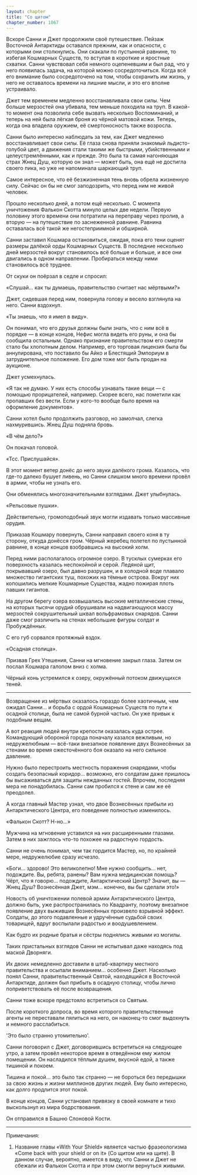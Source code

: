 ```yaml
---
layout: chapter
title: "Со щитом"
chapter_number: 1067
---
```


Вскоре Санни и Джет продолжили своё путешествие. Пейзаж Восточной Антарктиды оставался прежним, как и опасности, с которыми они столкнулись. Они скакали по пустынной равнине, то избегая Кошмарных Существ, то вступая в короткие и яростные схватки. Санни чувствовал себя немного оцепеневшим и был рад, что у него появилась задача, на которой можно сосредоточиться. Когда всё его внимание было сосредоточено на том, чтобы сохранить им жизнь, у него не оставалось времени на лишние мысли, и это его вполне устраивало.

Джет тем временем медленно восстанавливала свои силы. Чем больше мерзостей она убивала, тем меньше походила на труп. В какой-то момент она позволила себе вызвать несколько Воспоминаний, и теперь на ней была лёгкая броня из чёрной матовой кожи. Теперь, когда она владела оружием, её смертоносность также возросла.

Санни было интересно наблюдать за тем, как Джет медленно восстанавливает свои силы. Её глаза снова приняли знакомый льдисто-голубой цвет, а движения стали такими же быстрыми, убийственными и целеустремлёнными, как и прежде. Это была та самая нагоняющая страх Жнец Душ, которую он знал — может быть, она ещё не достигла своего пика, но уже не напоминала шаркающий труп.

Самое интересное, что её безжизненная тень вновь обрела жизненную силу. Сейчас он бы не смог заподозрить, что перед ним не живой человек.

Прошло несколько дней, а потом ещё несколько. С момента уничтожения Фалькон Скотта минуло целых две недели. Первую половину этого времени они потратили на переправу через пролив, а вторую — на путешествие по заснеженной равнине. Равнина оставалась всё такой же негостеприимной и обширной.

Санни заставил Кошмара остановиться, ожидая, пока его тени оценят размеры далёкой орды Кошмарных Существ. В последние несколько дней мерзостей вокруг становилось всё больше и больше, и все они двигались в одном направлении. Пробираться между ними становилось всё труднее.

От скуки он поёрзал в седле и спросил:

«Слушай... как ты думаешь, правительство считает нас мёртвыми?»

Джет, сидевшая перед ним, повернула голову и весело взглянула на него. Санни вздохнул.

«Ты знаешь, что я имел в виду».

Он понимал, что его друзья должны были знать, что с ним всё в порядке — в конце концов, Нефис могла видеть его руны, и она бы сообщила остальным. Однако признание правительством его смерти стало бы хлопотным делом. Например, его торговая лицензия была бы аннулирована, что поставило бы Айко и Блестящий Эмпориум в затруднительное положение. Его дом тоже мог быть продан на аукционе.

Джет усмехнулась.

«Я так не думаю. У них есть способы узнавать такие вещи — с помощью прорицателей, например. Скорее всего, нас пометили как пропавших без вести. Если у кого-то вообще было время на оформление документов».

Санни хотел было продолжить разговор, но замолчал, слегка нахмурившись. Жнец Душ подняла бровь.

«В чём дело?»

Он покачал головой.

«Тсс. Прислушайся».

В этот момент ветер донёс до него звуки далёкого грома. Казалось, что где-то далеко бушует ливень, но Санни слишком много времени провёл в армии, чтобы не узнать его.

Они обменялись многозначительными взглядами. Джет улыбнулась.

«Рельсовые пушки».

Действительно, громоподобный звук могли издавать только массивные орудия.

Приказав Кошмару повернуть, Санни направил своего коня в ту сторону, откуда донёсся гром. Чёрный жеребец полетел по пустынной равнине, в конце концов взобравшись на высокий холм.

Перед ними располагалось огромное озеро. В тусклых сумерках его поверхность казалась неспокойной и серой. Ледяной щит, покрывавший озеро, был давно разрушен, и в холодной воде плавало множество гигантских туш, похожих на тёмные острова. Вокруг них копошились мелкие Кошмарные Существа, жадно пожирая плоть павших гигантов.

На другом берегу озера возвышались высокие металлические стены, на которых тысячи орудий обрушивали на надвигающуюся массу мерзостей сокрушительный шквал вольфрамовых снарядов. Санни даже смог различить на стенах небольшие фигуры солдат и Пробуждённых.

С его губ сорвался протяжный вздох.

«Осадная столица».

Призвав Грех Утешения, Санни на мгновение закрыл глаза. Затем он послал Кошмара галопом вниз с холма.

Чёрный конь устремился к озеру, окружённый потоком движущихся теней.

***

Возвращение из мёртвых оказалось гораздо более хаотичным, чем ожидал Санни... и борьба с ордой Кошмарных Существ по пути к осадной столице, была не самой бурной частью. Он уже привык к подобным вещам.

А вот реакция людей внутри крепости оказалась куда острее. Командующий обороной города поначалу казался вежливым, но недружелюбным — всё-таки внезапное появление двух Вознесённых за стенами во время ожесточённого боя оказало на него сильное давление.

Нужно было перестроить местность поражения снарядами, чтобы создать безопасный коридор... возможно, его солдатам даже пришлось бы высаживаться для защиты нежданных гостей. Впрочем, последняя мера не понадобилась. Санни сам пробился к стене и сам же её преодолел.

А когда главный Мастер узнал, что двое Вознесённых прибыли из Антарктического Центра, его поведение полностью изменилось.

«Фалькон Скотт? Н-но...»

Мужчина на мгновение уставился на них расширенными глазами. Затем в них зажглось что-то похожее на радостную гордость.

Санни не очень понимал, чем так гордится Мастер, но, по крайней мере, недружелюбие сразу исчезло.

«Боги... здорово! Это великолепно! Мне нужно сообщить... нет, подождите. Вы, ребята, ранены? Вам нужна медицинская помощь? Чёрт, что я говорю... подождите, Антарктический Центр? Значит, вы — Жнец Душ? Вознесённая Джет, мэм... конечно, вы бы сделали это!»

Новость об уничтожении полевой армии Антарктического Центра, должно быть, уже распространилась по Квадранту, поэтому внезапное появление двух выживших Вознесённых произвело взрывной эффект. Солдаты, до этого подавленные и удручённые судьбой своих товарищей, вдруг воспылали радостью и воодушевлением.

Как будто их родные братья и сёстры поднялись живыми из могилы.

Таких пристальных взглядов Санни не испытывал даже находясь под маской Дворняги.

Их двоих немедленно доставили в штаб-квартиру местного правительства и осыпали вниманием... особенно Джет. Насколько понял Санни, правительственный Святой, находящийся в Восточной Антарктиде, должен был прибыть в осадную столицу, чтобы лично поприветствовать её после возвращения.

Санни тоже вскоре предстояло встретиться со Святым.

После короткого допроса, во время которого правительственные агенты не переставали пялиться на него, он наконец-то смог выдохнуть и немного расслабиться.

'Это было странно утомительно'.

Санни поговорил с Джет, договорившись встретиться на следующее утро, а затем провёл некоторое время в отведённом ему жилом помещении. Он насладился тёплым душем, вкусной едой, а также тишиной и покоем.

Тишина и покой... это было так странно — не бороться без передышки за свою жизнь и жизни миллионов других людей. Ему было интересно, как долго продлится этот покой.

В конце концов, Санни установил привязку в своей комнате и тихо выскользнул из мира бодрствования.

Он отправился в Башню Слоновой Кости.

***

Примечания:

1. Название главы «With Your Shield» является частью фразеологизма «Come back with your shield or on it» (Со щитом или на щите). В данном случае, вероятно, имеется в виду, что Санни и Джет не сбежали из Фалькон Скотта и при этом смогли вернуться живыми.